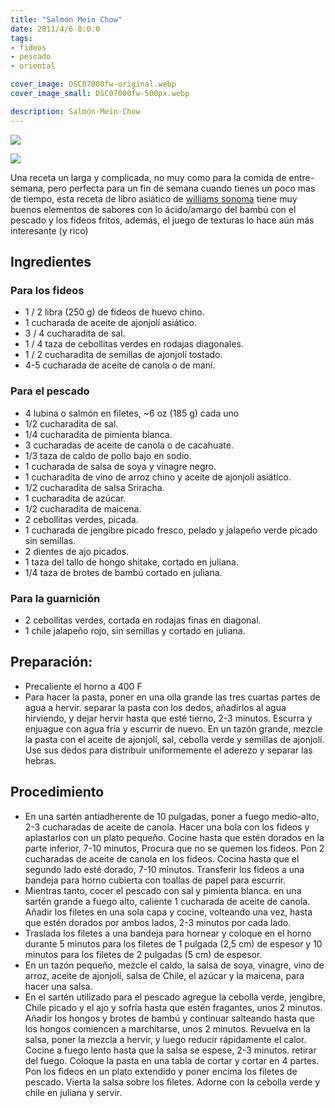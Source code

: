 ```yaml
---
title: "Salmón Mein Chow"
date: 2011/4/6 8:0:0
tags:
- fideos
- pescado
- oriental

cover_image: DSC07000fw-original.webp
cover_image_small: DSC07000fw-500px.webp

description: Salmón-Mein-Chow
---
```


[![](DSC07000fw-800px.webp)](DSC07000fw-original.webp)

[![](DSC07002fw-800px.webp)](DSC07002fw-original.webp)

Una receta un larga y complicada, no muy como para la comida de entre-semana, pero perfecta para un fin de semana cuando tienes un poco mas de tiempo, esta receta de libro asiático de <a href="https://www.amazon.com/dp/0743253337">williams sonoma</a> tiene muy buenos elementos de sabores con lo ácido/amargo del bambú con el pescado y los fideos fritos, además, el juego de texturas lo hace aún más interesante (y rico)

## Ingredientes

### Para los fideos

* 1 / 2 libra (250 g) de fideos de huevo chino.
* 1 cucharada de aceite de ajonjolí asiático.
* 3 / 4 cucharadita de sal.
* 1 / 4 taza de cebollitas verdes en rodajas diagonales.
* 1 / 2 cucharadita de semillas de ajonjolí tostado.
* 4-5 cucharada de aceite de canola o de maní.

### Para el pescado

* 4 lubina o salmón en filetes, ~6 oz (185 g) cada uno
* 1/2 cucharadita de sal.
* 1/4 cucharadita de pimienta blanca.
* 3 cucharadas de aceite de canola o de cacahuate.
* 1/3 taza de caldo de pollo bajo en sodio.
* 1 cucharada de salsa de soya y vinagre negro.
* 1 cucharadita de vino de arroz chino y aceite de ajonjolí asiático.
* 1/2 cucharadita de salsa Sriracha.
* 1 cucharadita de azúcar.
* 1/2 cucharadita de maicena.
* 2 cebollitas verdes, picada.
* 1 cucharada de jengibre picado fresco, pelado y jalapeño verde picado sin semillas.
* 2 dientes de ajo picados.
* 1 taza del tallo de hongo shitake, cortado en juliana.
* 1/4 taza de brotes de bambú cortado en juliana.

### Para la guarnición

* 2 cebollitas verdes, cortada en rodajas finas en diagonal.
* 1 chile jalapeño rojo, sin semillas y cortado en juliana.

## Preparación:

* Precaliente el horno a 400 F
* Para hacer la pasta, poner en una olla grande las tres cuartas partes de agua a hervir. separar la pasta con los dedos, añadirlos al agua hirviendo, y dejar hervir hasta que esté tierno, 2-3 minutos. Escurra y enjuague con agua fría y escurrir de nuevo. En un tazón grande, mezcle la pasta con el aceite de ajonjolí, sal, cebolla verde y semillas de ajonjolí. Use sus dedos para distribuir uniformemente el aderezo y separar las hebras.

## Procedimiento
* En una sartén antiadherente de 10 pulgadas, poner a fuego medio-alto, 2-3 cucharadas de aceite de canola. Hacer una bola con los fideos y aplastarlos con un plato pequeño. Cocine hasta que estén dorados en la parte inferior, 7-10 minutos, Procura que no se quemen los fideos. Pon 2 cucharadas de aceite de canola en los fideos. Cocina hasta que el segundo lado esté dorado, 7-10 minutos. Transferir los fideos a una bandeja para horno cubierta con toallas de papel para escurrir.
* Mientras tanto, cocer el pescado con sal y pimienta blanca. en una sartén grande a fuego alto, caliente 1 cucharada de aceite de canola. Añadir los filetes en una sola capa y cocine, volteando una vez, hasta que estén dorados por ambos lados, 2-3 minutos por cada lado.
* Traslada los filetes a una bandeja para hornear y coloque en el horno durante 5 minutos para los filetes de 1 pulgada (2,5 cm) de espesor y 10 minutos para los filetes de 2 pulgadas (5 cm) de espesor.
* En un tazón pequeño, mezcle el caldo, la salsa de soya, vinagre, vino de arroz, aceite de ajonjolí, salsa de Chile, el azúcar y la maicena, para hacer una salsa.
* En el sartén utilizado para el pescado agregue la cebolla verde, jengibre, Chile picado y el ajo y sofría hasta que estén fragantes, unos 2 minutos. Añadir los hongos y brotes de bambú y continuar salteando hasta que los hongos comiencen a marchitarse, unos 2 minutos. Revuelva en la salsa, poner la mezcla a hervir, y luego reducir rápidamente el calor. Cocine a fuego lento hasta que la salsa se espese, 2-3 minutos. retirar del fuego. Coloque la pasta en una tabla de cortar y cortar en 4 partes. Pon los fideos en un plato extendido y poner encima los filetes de pescado. Vierta la salsa sobre los filetes. Adorne con la cebolla verde y chile en juliana y servir.

